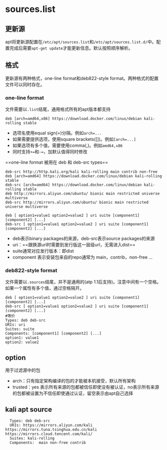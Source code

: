 # sources.list

## 更新源

apt将更新源配置在`/etc/apt/sources.list`和`/etc/apt/sources.list.d/`中。配置完成后需要`apt-get update`才能更新信息。默认按照顺序解析。

## 格式

更新源有两种格式，one-line format和deb822-style format。两种格式的配置文件可以同时存在。

### one-line format

文件需要以`.list`结尾，通用格式所有的apt版本都支持

```
deb [arch=amd64,x86] https://download.docker.com/linux/debian kali-rolling stable
```

- 选项名使用equal sign(=)分隔。例如`arch=...`
- 如果需要提供选项，使用square brackets([])。例如`[arch=...]`
- 如果选项有多个值，需要使用comma(,)。例如`amd64,x86`
- 同时支持`+=`和`-=`，加默认值得同时修改

==one-line format 被用在 deb 和 deb-src types==

```
deb-src http://http.kali.org/kali kali-rolling main contrib non-free
deb [arch=amd64] https://download.docker.com/linux/debian kali-rolling stable
deb-src [arch=amd64] https://download.docker.com/linux/debian kali-rolling stable
deb http://mirrors.aliyun.com/ubuntu/ bionic main restricted universe multiverse
deb-src http://mirrors.aliyun.com/ubuntu/ bionic main restricted universe multiverse

deb [ option1=value1 option2=value2 ] uri suite [component1] [component2] [...]
deb-src [ option1=value1 option2=value2 ] uri suite [component1] [component2] [...]
```

- deb表示binary packages的来源，deb-src表示source packages的来源
- uri：==跟换源url时需要到发行版这一层级url，无需进入dist==
- suite通常对应发行版本：即dist
- component 表示安装包来自的repo通常为 main，contrib，non-free ...

### deb822-style format

文件需要以`.sources`结尾，并不是通用的(atp 1.1后支持)。注意中间有一个空格。如果一个属性有多个值，通过空格隔开。

```
deb [ option1=value1 option2=value2 ] uri suite [component1] [component2] [...]
deb-src [ option1=value1 option2=value2 ] uri suite [component1] [component2] [...]
#等价
Types: deb deb-src
URIs: uri
Suites: suite
Components: [component1] [component2] [...]
option1: value1
option2: value2
```

## option

用于过滤源中的包

- arch：只有指定架构编译的包的才能被本机接受，默认所有架构
- trusted：yes 表示所有来源的包都被信任即使没有被认证，no表示所有来源的包都被设置为不信任即使通过认证，留空表示由apt自己选择

## kali apt source

```
  Types: deb deb-src
  URIs: https://mirrors.aliyun.com/kali https://mirrors.tuna.tsinghua.edu.cn/kali https://mirrors.cloud.tencent.com/kali/
  Suites: kali-rolling
  Components:  main non-free contrib
```









